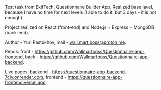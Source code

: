 Test task from EkifTech.
Questionnaire Builder App.
Realized base lavel, because I have no time for next levels (I able to do it, but 3 days - it is not enough).

Project realized on React (front-end) and Node.js + Express + MongoDB (back-end).

Author - Yuri Pastukhov,
mail - wall.mart.boss@proton.me.

Repos:
front - https://github.com/Wallmartboss/Questionnaire-app-frontend,
back - https://github.com/Wallmartboss/Questionnaire-app-backend.

Live pages:
backend - https://questionnaire-app-backend-7clv.onrender.com,
frontend - https://questionnaire-app-frontend.vercel.app